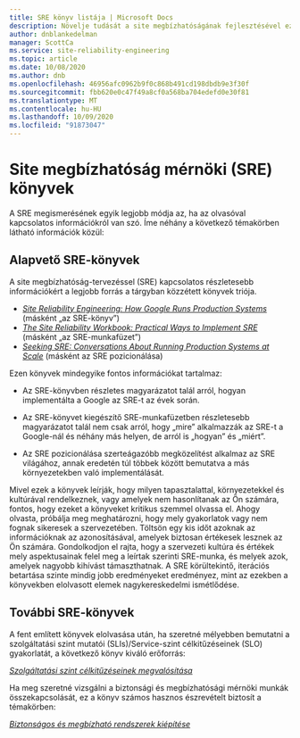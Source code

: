 ```yaml
---
title: SRE könyv listája | Microsoft Docs
description: Növelje tudását a site megbízhatóságának fejlesztésével ezekkel a könyvekkel
author: dnblankedelman
manager: ScottCa
ms.service: site-reliability-engineering
ms.topic: article
ms.date: 10/08/2020
ms.author: dnb
ms.openlocfilehash: 46956afc0962b9f0c868b491cd198dbdb9e3f30f
ms.sourcegitcommit: fbb620e0c47f49a8cf0a568ba704edefd0e30f81
ms.translationtype: MT
ms.contentlocale: hu-HU
ms.lasthandoff: 10/09/2020
ms.locfileid: "91873047"
---
```

# <a name="site-reliability-engineering-sre-books"></a>Site megbízhatóság mérnöki (SRE) könyvek

A SRE megismerésének egyik legjobb módja az, ha az olvasóval kapcsolatos információkról van szó. Íme néhány a következő témakörben látható információk közül:

## <a name="core-sre-books"></a>Alapvető SRE-könyvek

A site megbízhatóság-tervezéssel (SRE) kapcsolatos részletesebb információkért a legjobb forrás a tárgyban közzétett könyvek triója.

- [_Site Reliability Engineering: How Google Runs Production Systems_](https://www.oreilly.com/library/view/site-reliability-engineering/9781491929117/) (másként „az SRE-könyv”)
- [_The Site Reliability Workbook: Practical Ways to Implement SRE_](https://www.oreilly.com/library/view/the-site-reliability/9781492029496/) (másként „az SRE-munkafüzet”)
- [_Seeking SRE: Conversations About Running Production Systems at Scale_](https://www.oreilly.com/library/view/seeking-sre/9781491978856/) (másként az SRE pozicionálása)

Ezen könyvek mindegyike fontos információkat tartalmaz:

- Az SRE-könyvben részletes magyarázatot talál arról, hogyan implementálta a Google az SRE-t az évek során.

- Az SRE-könyvet kiegészítő SRE-munkafüzetben részletesebb magyarázatot talál nem csak arról, hogy „mire” alkalmazzák az SRE-t a Google-nál és néhány más helyen, de arról is „hogyan” és „miért”.

- Az SRE pozicionálása szerteágazóbb megközelítést alkalmaz az SRE világához, annak eredetén túl többek között bemutatva a más környezetekben való implementálását.

Mivel ezek a könyvek leírják, hogy milyen tapasztalattal, környezetekkel és kultúrával rendelkeznek, vagy amelyek nem hasonlítanak az Ön számára, fontos, hogy ezeket a könyveket kritikus szemmel olvassa el. Ahogy olvasta, próbálja meg meghatározni, hogy mely gyakorlatok vagy nem fognak sikeresek a szervezetében. Töltsön egy kis időt azoknak az információknak az azonosításával, amelyek biztosan értékesek lesznek az Ön számára. Gondolkodjon el rajta, hogy a szervezeti kultúra és értékek mely aspektusainak felel meg a leírtak szerinti SRE-munka, és melyek azok, amelyek nagyobb kihívást támaszthatnak. A SRE körültekintő, iterációs betartása szinte mindig jobb eredményeket eredményez, mint az ezekben a könyvekben elolvasott elemek nagykereskedelmi ismétlődése.

## <a name="additional-sre-books"></a>További SRE-könyvek

A fent említett könyvek elolvasása után, ha szeretné mélyebben bemutatni a szolgáltatási szint mutatói (SLIs)/Service-szint célkitűzéseinek (SLO) gyakorlatát, a következő könyv kiváló erőforrás:

[_Szolgáltatási szint célkitűzéseinek megvalósítása_](https://www.oreilly.com/library/view/implementing-service-level/9781492076803/)

Ha meg szeretné vizsgálni a biztonsági és megbízhatósági mérnöki munkák összekapcsolását, ez a könyv számos hasznos észrevételt biztosít a témakörben:

[_Biztonságos és megbízható rendszerek kiépítése_](https://www.oreilly.com/library/view/building-secure-and/9781492083115/)